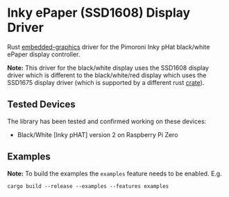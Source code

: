 # Inky ePaper (SSD1608) Display Driver

Rust [embedded-graphics](https://crates.io/crates/embedded-graphics) driver for the Pimoroni Inky pHat black/white ePaper display controller.

**Note:** This driver for the black/white display uses the SSD1608 display driver which is different to the black/white/red display which uses the SSD1675 display driver (which is supported by a different rust [crate](https://crates.io/crates/ssd1675)).

## Tested Devices

The library has been tested and confirmed working on these devices:

* Black/White [Inky pHAT] version 2 on Raspberry Pi Zero

## Examples

**Note:** To build the examples the `examples` feature needs to be enabled. E.g.

    cargo build --release --examples --features examples
